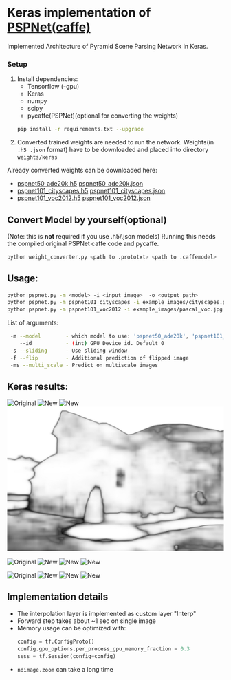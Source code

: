 # Keras implementation of [PSPNet(caffe)](https://github.com/hszhao/PSPNet)

Implemented Architecture of Pyramid Scene Parsing Network in Keras.

### Setup
1. Install dependencies:
    * Tensorflow (-gpu)
    * Keras
    * numpy
    * scipy
    * pycaffe(PSPNet)(optional for converting the weights) 
    ```bash
    pip install -r requirements.txt --upgrade
    ```
2. Converted trained weights are needed to run the network.
Weights(in ```.h5 .json``` format) have to be downloaded and placed into directory ``` weights/keras ```


Already converted weights can be downloaded here:

 * [pspnet50_ade20k.h5](https://www.dropbox.com/s/0uxn14y26jcui4v/pspnet50_ade20k.h5?dl=1)
[pspnet50_ade20k.json](https://www.dropbox.com/s/v41lvku2lx7lh6m/pspnet50_ade20k.json?dl=1)
 * [pspnet101_cityscapes.h5](https://www.dropbox.com/s/c17g94n946tpalb/pspnet101_cityscapes.h5?dl=1)
[pspnet101_cityscapes.json](https://www.dropbox.com/s/fswowe8e3o14tdm/pspnet101_cityscapes.json?dl=1)
 * [pspnet101_voc2012.h5](https://www.dropbox.com/s/uvqj2cjo4b9c5wg/pspnet101_voc2012.h5?dl=1)
[pspnet101_voc2012.json](https://www.dropbox.com/s/rr5taqu19f5fuzy/pspnet101_voc2012.json?dl=1)

## Convert Model by yourself(optional)
(Note: this is **not** required if you use .h5/.json models)
Running this needs the compiled original PSPNet caffe code and pycaffe.

```bash
python weight_converter.py <path to .prototxt> <path to .caffemodel>
```

## Usage:

```bash
python pspnet.py -m <model> -i <input_image>  -o <output_path>
python pspnet.py -m pspnet101_cityscapes -i example_images/cityscapes.png -o example_results/cityscapes.jpg
python pspnet.py -m pspnet101_voc2012 -i example_images/pascal_voc.jpg -o example_results/pascal_voc.jpg
```
List of arguments:
```bash
 -m --model        - which model to use: 'pspnet50_ade20k', 'pspnet101_cityscapes', 'pspnet101_voc2012'
    --id           - (int) GPU Device id. Default 0
 -s --sliding      - Use sliding window
 -f --flip         - Additional prediction of flipped image
 -ms --multi_scale - Predict on multiscale images
```
## Keras results:
![Original](example_images/ade20k.jpg)
![New](example_results/ade20k_seg.jpg)
![New](example_results/ade20k_seg_blended.jpg)
![New](example_results/ade20k_probs.jpg)

![Original](example_images/cityscapes.png)
![New](example_results/cityscapes_seg.jpg)
![New](example_results/cityscapes_seg_blended.jpg)
![New](example_results/cityscapes_probs.jpg)

![Original](example_images/pascal_voc.jpg)
![New](example_results/pascal_voc_seg.jpg)
![New](example_results/pascal_voc_seg_blended.jpg)
![New](example_results/pascal_voc_probs.jpg)


## Implementation details
* The interpolation layer is implemented as custom layer "Interp"
* Forward step takes about ~1 sec on single image
* Memory usage can be optimized with:
    ```python
    config = tf.ConfigProto()
    config.gpu_options.per_process_gpu_memory_fraction = 0.3 
    sess = tf.Session(config=config)
    ```
* ```ndimage.zoom``` can take a long time





